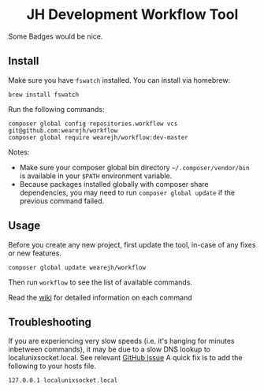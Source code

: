 <h1 align="center">JH Development Workflow Tool</h1>

<p align="center">

Some Badges would be nice. 

</p>

## Install

Make sure you have `fswatch` installed. You can install via homebrew:

```
brew install fswatch
```

Run the following commands:

```
composer global config repositories.workflow vcs git@github.com:wearejh/workflow
composer global require wearejh/workflow:dev-master
```

Notes: 

- Make sure your composer global bin directory `~/.composer/vendor/bin` is available in your `$PATH` environment variable.
- Because packages installed globally with composer share dependencies, you may need to run `composer global update` if the 
previous command failed.

## Usage

Before you create any new project, first update the tool, in-case of any fixes or new features.

```
composer global update wearejh/workflow
```

Then run `workflow` to see the list of available commands.

Read the [wiki](https://github.com/WeareJH/workflow/wiki) for detailed information on each command

## Troubleshooting

If you are experiencing very slow speeds (i.e. it's hanging for minutes inbetween commands), it may be due to a slow DNS lookup to localunixsocket.local. See relevant [GitHub issue](https://github.com/docker/compose/issues/3419#issuecomment-221793401)
A quick fix is to add the following to your hosts file.

`127.0.0.1 localunixsocket.local`
